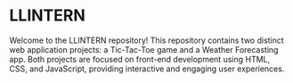 # LLINTERN
Welcome to the LLINTERN repository! This repository contains two distinct web application projects: a Tic-Tac-Toe game and a Weather Forecasting app. Both projects are focused on front-end development using HTML, CSS, and JavaScript, providing interactive and engaging user experiences.
